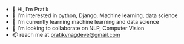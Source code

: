 - 👋 Hi, I’m Pratik
- 👀 I’m interested in python, Django, Machine learning, data science 
- 🌱 I’m currently learning machine learning and data science 
- 💞️ I’m looking to collaborate on NLP, Computer Vision 
- 📫 reach me at pratikvnagdeve@gmail.com 

<!---
tadiparChinese/tadiparChinese is a ✨ special ✨ repository because its `README.md` (this file) appears on your GitHub profile.
You can click the Preview link to take a look at your changes.
--->
